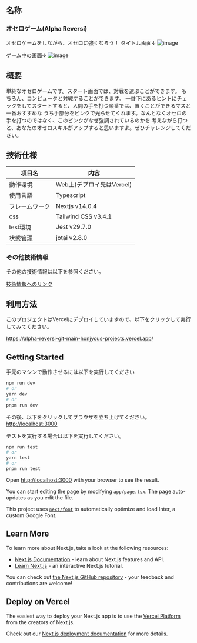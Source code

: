 ## 名称

### オセロゲーム(Alpha Reversi)
 オセロゲームをしながら、オセロに強くなろう！
 タイトル画面↓
![image](https://github.com/HonjyouDaisuke/alpha-reversi/assets/78740184/86ca9f72-64f2-4f17-8324-badea3f6efb4)

 ゲーム中の画面↓
 ![image](https://github.com/HonjyouDaisuke/alpha-reversi/assets/78740184/b30c855d-6ddc-4675-a841-ea963ed2bf50)

## 概要

単純なオセロゲームです。スタート画面では、対戦を選ぶことができます。
もちろん、コンピュータと対戦することができます。
一番下にあるヒントにチェックをしてスタートすると、人間の手を打つ順番では、置くことができるマスと一番おすすめな
うち手部分をピンクで光らせてくれます。なんとなくオセロの手を打つのではなく、このピンクがなぜ強調されているのかを
考えながら打つと、あなたのオセロスキルがアップすると思いますよ。ぜひチャレンジしてください。

## 技術仕様

| 項目名  | 内容 |
| ------------- | ------------- |
| 動作環境  | Web上(デプロイ先はVercel)  |
| 使用言語  | Typescript  |
| フレームワーク  | Nextjs v14.0.4 |
| css  | Tailwind CSS v3.4.1 |
| test環境  | Jest v29.7.0 |
| 状態管理  | jotai v2.8.0 |

### その他技術情報

その他の技術情報は以下を参照ください。

[技術情報へのリンク](/documents/design-doc.md)

## 利用方法

このプロジェクトはVercelにデプロイしていますので、以下をクリックして実行してみてください。

https://alpha-reversi-git-main-honjyous-projects.vercel.app/

## Getting Started

手元のマシンで動作させるには以下を実行してください

```bash
npm run dev
# or
yarn dev
# or
pnpm run dev
```
その後、以下をクリックしてブラウザを立ち上げてください。
[http://localhost:3000](http://localhost:3000)

テストを実行する場合は以下を実行してください。

```bash
npm run test
# or
yarn test
# or
pnpm run test
```

Open [http://localhost:3000](http://localhost:3000) with your browser to see the result.

You can start editing the page by modifying `app/page.tsx`. The page auto-updates as you edit the file.

This project uses [`next/font`](https://nextjs.org/docs/basic-features/font-optimization) to automatically optimize and load Inter, a custom Google Font.

## Learn More

To learn more about Next.js, take a look at the following resources:

- [Next.js Documentation](https://nextjs.org/docs) - learn about Next.js features and API.
- [Learn Next.js](https://nextjs.org/learn) - an interactive Next.js tutorial.

You can check out [the Next.js GitHub repository](https://github.com/vercel/next.js/) - your feedback and contributions are welcome!

## Deploy on Vercel

The easiest way to deploy your Next.js app is to use the [Vercel Platform](https://vercel.com/new?utm_medium=default-template&filter=next.js&utm_source=create-next-app&utm_campaign=create-next-app-readme) from the creators of Next.js.

Check out our [Next.js deployment documentation](https://nextjs.org/docs/deployment) for more details.
